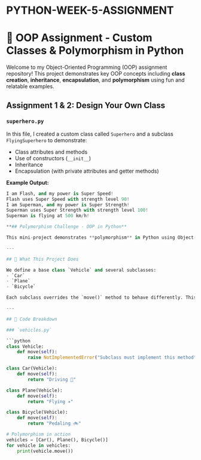 # PYTHON-WEEK-5-ASSIGNMENT
# 🧠 OOP Assignment - Custom Classes & Polymorphism in Python

Welcome to my Object-Oriented Programming (OOP) assignment repository! This project demonstrates key OOP concepts including **class creation**, **inheritance**, **encapsulation**, and **polymorphism** using fun and relatable examples.


## Assignment 1 & 2: Design Your Own Class

### `superhero.py`
In this file, I created a custom class called `Superhero` and a subclass `FlyingSuperhero` to demonstrate:
- Class attributes and methods
- Use of constructors (`__init__`)
- Inheritance
- Encapsulation (with private attributes and getter methods)

**Example Output:**
```python
I am Flash, and my power is Super Speed!
Flash uses Super Speed with strength level 90!
I am Superman, and my power is Super Strength!
Superman uses Super Strength with strength level 100!
Superman is flying at 500 km/h!

**## Polymorphism Challenge - OOP in Python**

This mini-project demonstrates **polymorphism** in Python using Object-Oriented Programming (OOP). The goal is to show how different classes can implement the same method in their own unique way.

---

## 🧪 What This Project Does

We define a base class `Vehicle` and several subclasses:
- `Car`
- `Plane`
- `Bicycle`

Each subclass overrides the `move()` method to behave differently. This demonstrates **runtime polymorphism**, where the same method name produces different results depending on the object calling it.

---

## 📄 Code Breakdown

### `vehicles.py`

```python
class Vehicle:
    def move(self):
        raise NotImplementedError("Subclass must implement this method")

class Car(Vehicle):
    def move(self):
        return "Driving 🚗"

class Plane(Vehicle):
    def move(self):
        return "Flying ✈️"

class Bicycle(Vehicle):
    def move(self):
        return "Pedaling 🚲"

# Polymorphism in action
vehicles = [Car(), Plane(), Bicycle()]
for vehicle in vehicles:
    print(vehicle.move())
